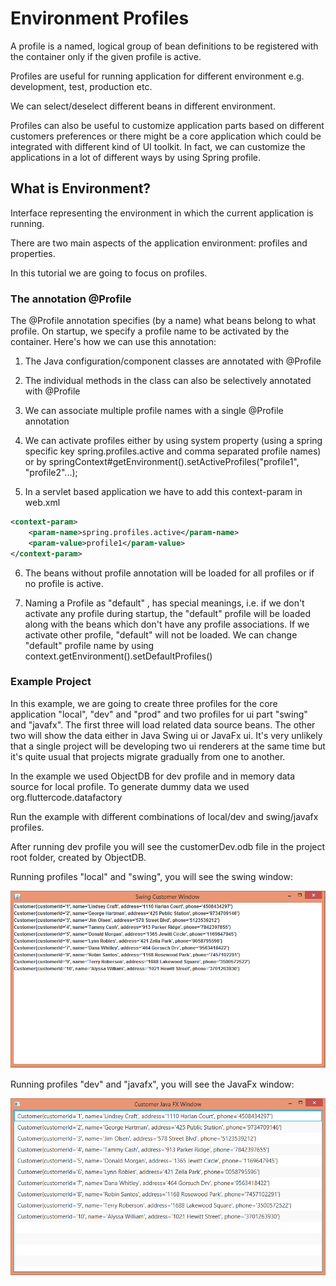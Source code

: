 # Environment Profiles

A profile is a named, logical group of bean definitions to be registered with the container only if the given profile is active.

Profiles are useful for running application for different environment e.g. development, test, production etc.

We can select/deselect different beans in different environment.

Profiles can also be useful to customize application parts based on different customers preferences or there might be a core application which could be integrated with different kind of UI toolkit. In fact, we can customize the applications in a lot of different ways by using Spring profile.

## What is Environment?

Interface representing the environment in which the current application is running.

There are two main aspects of the application environment: profiles and properties.

In this tutorial we are going to focus on profiles.

### The annotation @Profile

The @Profile annotation specifies (by a name) what beans belong to what profile. On startup, we specify a profile name to be activated by the container. Here's how we can use this annotation:

1. The Java configuration/component classes are annotated with @Profile

2. The individual methods in the class can also be selectively annotated with @Profile

3. We can associate multiple profile names with a single @Profile annotation

4. We can activate profiles either by using system property (using a spring specific key spring.profiles.active and comma separated profile names) or by springContext#getEnvironment().setActiveProfiles("profile1", "profile2"...);

5. In a servlet based application we have to add this context-param in web.xml

```xml
<context-param>
    <param-name>spring.profiles.active</param-name>
    <param-value>profile1</param-value>
</context-param>
```

6. The beans without profile annotation will be loaded for all profiles or if no profile is active.

7. Naming a Profile as "default" , has special meanings, i.e. if we don't activate any profile during startup, the "default" profile will be loaded along with the beans which don't have any profile associations. If we activate other profile, "default" will not be loaded. We can change "default" profile name by using context.getEnvironment().setDefaultProfiles()

### Example Project

In this example, we are going to create three profiles for the core application "local", "dev" and "prod" and two profiles for ui part "swing" and "javafx". The first three will load related data source beans. The other two will show the data either in Java Swing ui or JavaFx ui. It's very unlikely that a single project will be developing two ui renderers at the same time but it's quite usual that projects migrate gradually from one to another.

In the example we used ObjectDB for dev profile and in memory data source for local profile. To generate dummy data we used org.fluttercode.datafactory

Run the example with different combinations of local/dev and swing/javafx profiles.

After running dev profile you will see the customerDev.odb file in the project root folder, created by ObjectDB.

Running profiles "local" and "swing", you will see the swing window:

![module](images/local-swing.png) 

Running profiles "dev" and "javafx", you will see the JavaFx window:

![module](images/dev-javafx.png)